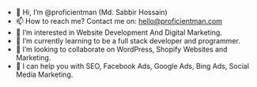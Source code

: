 - 👋 Hi, I’m @proficientman (Md. Sabbir Hossain)
- 📫 How to reach me? Contact me on: hello@proficientman.com
- 👀 I’m interested in Website Development And Digital Marketing.
- 🌱 I’m currently learning to be a full stack developer and programmer.
- 💞️ I’m looking to collaborate on WordPress, Shopify Websites and Marketing.
- 📌 I can help you with SEO, Facebook Ads, Google Ads, Bing Ads, Social Media Marketing.

<!---
proficientman/proficientman is a ✨ special ✨ repository because its `README.md` (this file) appears on your GitHub profile.
You can click the Preview link to take a look at your changes.
--->
